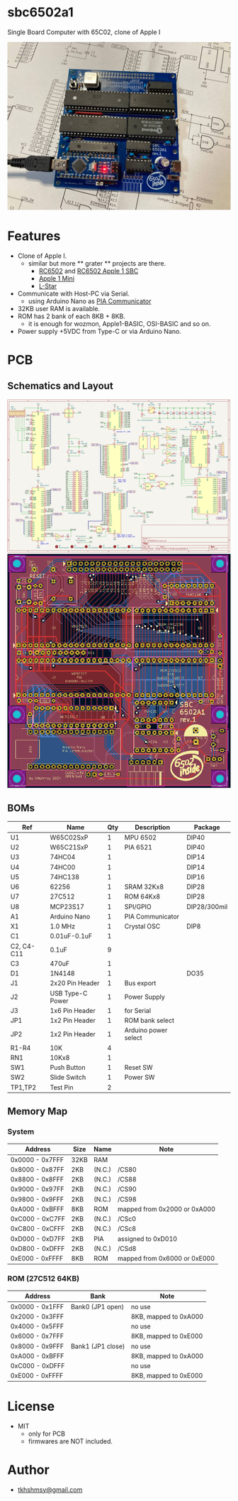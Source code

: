 # sbc6502a1
Single Board Computer with 65C02, clone of Apple I

![photo](resources/sbc6502a1.jpg)

# Features
* Clone of Apple I.
  * similar but more ** grater ** projects are there.
    * [RC6502](https://github.com/tebl/RC6502-Apple-1-Replica) and [RC6502 Apple 1 SBC](https://github.com/tebl/RC6502-Apple-1-Replica/tree/master/RC6502%20Apple%201%20SBC)
    * [Apple 1 Mini](https://hackaday.io/project/26234/logs)
    * [L-Star](https://github.com/jacgoudsmit/L-Star/)
* Communicate with Host-PC via Serial.
  * using Arduino Nano as [PIA Communicator](https://github.com/jblang/pia_communicator)
* 32KB user RAM is available.
* ROM has 2 bank of each 8KB + 8KB.
  * it is enough for wozmon, Apple1-BASIC, OSI-BASIC and so on.
* Power supply +5VDC from Type-C or via Arduino Nano.

# PCB
## Schematics and Layout
![sch](resources/sbc6502a1-rev1-sch.png)
![pcb](resources/sbc6502a1-rev1-pcb.png)

## BOMs

| Ref | Name | Qty | Description | Package |
| --- | ---- | --- | ----------- | ------- |
| U1  | W65C02SxP | 1 | MPU 6502 | DIP40|
| U2  | W65C21SxP | 1 | PIA 6521 | DIP40|
| U3  | 74HC04    | 1 | | DIP14 |
| U4  | 74HC00    | 1 | | DIP14 |
| U5  | 74HC138   | 1 | | DIP16 |
| U6  | 62256     | 1 | SRAM 32Kx8 | DIP28 |
| U7  | 27C512    | 1 | ROM 64Kx8 | DIP28 |
| U8  | MCP23S17  | 1 | SPI/GPIO | DIP28/300mil|
| A1  | Arduino Nano | 1 | PIA Communicator | |
| X1  | 1.0 MHz     | 1 | Crystal OSC| DIP8 |
| C1  | 0.01uF-0.1uF | 1 | | |
| C2, C4-C11 | 0.1uF | 9 | | |
| C3  | 470uF    | 1 | | |
| D1  | 1N4148   | 1 | | DO35 |
| J1 | 2x20 Pin Header | 1 | Bus export| |
| J2 | USB Type-C Power| 1 | Power Supply| |
| J3 | 1x6 Pin Header | 1 | for Serial | |
| JP1 | 1x2 Pin Header | 1 | ROM bank select| |
| JP2 | 1x2 Pin Header | 1 | Arduino power select| |
| R1-R4 | 10K | 4 | | |
| RN1 | 10Kx8 | 1 | | |
| SW1 | Push Button | 1 | Reset SW| |
| SW2 | Slide Switch | 1 | Power SW| |
| TP1,TP2 | Test Pin | 2 | | |

## Memory Map

### System
| Address | Size | Name | Note |
| ----- | ---- | ---- | ---- |
|0x0000 - 0x7FFF| 32KB | RAM | |
|0x8000 - 0x87FF| 2KB | (N.C.) | /CS80 |
|0x8800 - 0x8FFF| 2KB | (N.C.) | /CS88 |
|0x9000 - 0x97FF| 2KB | (N.C.) | /CS90 |
|0x9800 - 0x9FFF| 2KB | (N.C.) | /CS98 |
|0xA000 - 0xBFFF| 8KB | ROM | mapped from 0x2000 or 0xA000|
|0xC000 - 0xC7FF| 2KB | (N.C.) | /CSc0 |
|0xC800 - 0xCFFF| 2KB | (N.C.) | /CSc8 |
|0xD000 - 0xD7FF| 2KB | PIA | assigned to 0xD010 |
|0xD800 - 0xDFFF| 2KB | (N.C.) | /CSd8 |
|0xE000 - 0xFFFF| 8KB | ROM | mapped from 0x6000 or 0xE000|

### ROM (27C512 64KB)
| Address | Bank | Note |
| ------- | ---- | ---- |
| 0x0000 - 0x1FFF |Bank0 (JP1 open)| no use |
| 0x2000 - 0x3FFF ||8KB, mapped to 0xA000|
| 0x4000 - 0x5FFF || no use |
| 0x6000 - 0x7FFF ||8KB, mapped to 0xE000|
| 0x8000 - 0x9FFF |Bank1 (JP1 close)| no use |
| 0xA000 - 0xBFFF ||8KB, mapped to 0xA000|
| 0xC000 - 0xDFFF || no use |
| 0xE000 - 0xFFFF ||8KB, mapped to 0xE000|

# License
* MIT
  * only for PCB
  * firmwares are NOT included.

# Author
* [tkhshmsy@gmail.com](tkhshmsy@gmail.com)



